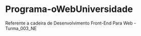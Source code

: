 # Programa-oWebUniversidade
Referente a cadeira de Desenvolvimento Front-End Para Web - Turma_003_NE
